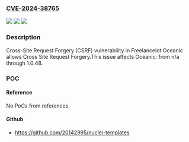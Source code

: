 ### [CVE-2024-38765](https://cve.mitre.org/cgi-bin/cvename.cgi?name=CVE-2024-38765)
![](https://img.shields.io/static/v1?label=Product&message=Oceanic&color=blue)
![](https://img.shields.io/static/v1?label=Version&message=n%2Fa%3C%3D%201.0.48%20&color=brighgreen)
![](https://img.shields.io/static/v1?label=Vulnerability&message=CWE-352%20Cross-Site%20Request%20Forgery%20(CSRF)&color=brighgreen)

### Description

Cross-Site Request Forgery (CSRF) vulnerability in Freelancelot Oceanic allows Cross Site Request Forgery.This issue affects Oceanic: from n/a through 1.0.48.

### POC

#### Reference
No PoCs from references.

#### Github
- https://github.com/20142995/nuclei-templates

